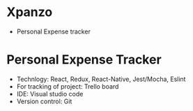 # Xpanzo
* Personal Expense tracker

# Personal Expense Tracker
  * Technlogy: React, Redux, React-Native, Jest/Mocha, Eslint
  * For tracking of project: Trello board
  * IDE: Visual studio code
  * Version control: Git
